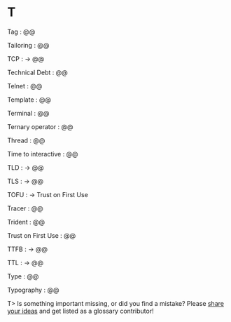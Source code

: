 # T

Tag
: @@

Tailoring
: @@

TCP
: → @@

Technical Debt
: @@

Telnet
: @@

Template
: @@

Terminal
: @@

Ternary operator
: @@

Thread
: @@

Time to interactive
: @@

TLD
: → @@

TLS
: → @@

TOFU
: → Trust on First Use

Tracer
: @@

Trident
: @@

Trust on First Use
: @@

TTFB
: → @@

TTL
: → @@

Type
: @@

Typography
: @@

T> Is something important missing, or did you find a mistake? Please [share your ideas](https://github.com/j9t/web-development-glossary/blob/master/manuscript/t.md) and get listed as a glossary contributor!